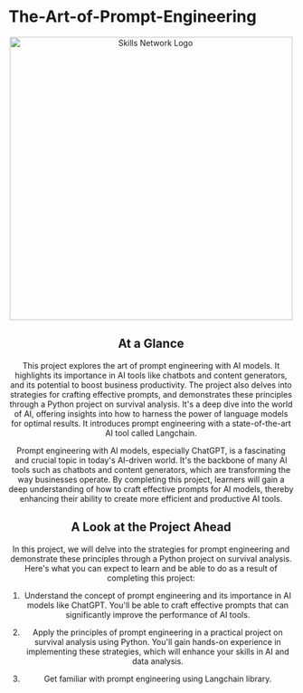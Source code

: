 # The-Art-of-Prompt-Engineering
<center>
<img src="https://cf-courses-data.s3.us.cloud-object-storage.appdomain.cloud/IBMSkillsNetwork-GPXX0TGVEN/images/art%20of%20prompt%20eng.jpeg" width="500" alt="Skills Network Logo">
  
## At a Glance

This project explores the art of prompt engineering with AI models. It highlights its importance in AI tools like chatbots and content generators, and its potential to boost business productivity. The project also delves into strategies for crafting effective prompts, and demonstrates these principles through a Python project on survival analysis. It's a deep dive into the world of AI, offering insights into how to harness the power of language models for optimal results. It introduces prompt engineering with a state-of-the-art AI tool called Langchain.

Prompt engineering with AI models, especially ChatGPT, is a fascinating and crucial topic in today's AI-driven world. It's the backbone of many AI tools such as chatbots and content generators, which are transforming the way businesses operate. By completing this project, learners will gain a deep understanding of how to craft effective prompts for AI models, thereby enhancing their ability to create more efficient and productive AI tools.

## A Look at the Project Ahead

In this project, we will delve into the strategies for prompt engineering and demonstrate these principles through a Python project on survival analysis. Here's what you can expect to learn and be able to do as a result of completing this project:

1. Understand the concept of prompt engineering and its importance in AI models like ChatGPT. You'll be able to craft effective prompts that can significantly improve the performance of AI tools.

2. Apply the principles of prompt engineering in a practical project on survival analysis using Python. You'll gain hands-on experience in implementing these strategies, which will enhance your skills in AI and data analysis.

3. Get familiar with prompt engineering using Langchain library.
